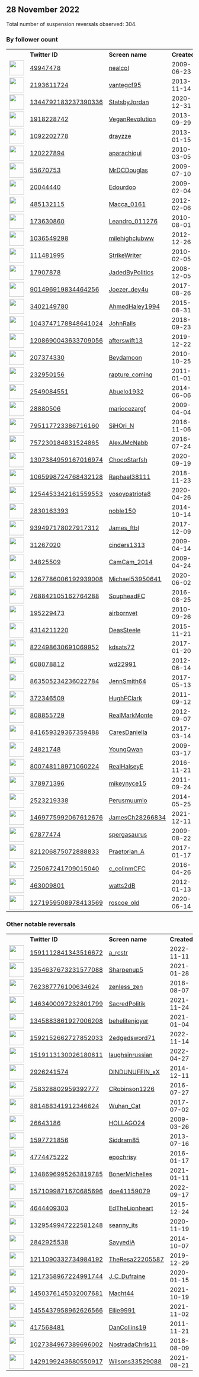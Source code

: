 
## 28 November 2022
Total number of suspension reversals observed: 304.

### By follower count
<table><tr><th></th><th align="left">Twitter ID</th><th align="left">Screen name</th>
<th align="left">Created</th><th align="left">Status</th><th align="left">Suspended</th><th align="left">Followers</th>
<tr><td><a href="https://pbs.twimg.com/profile_images/1181153725982879745/aX_7wfN6_normal.jpg"><img src="https://pbs.twimg.com/profile_images/1181153725982879745/aX_7wfN6_normal.jpg" width="40px" height="40px" align="center"/></a></td><td><a href="https://twitter.com/intent/user?user_id=49947478">49947478</a></td><td><a href="https://twitter.com/nealcol">nealcol</a></td><td>2009-06-23</td><td align="center"></td><td></td><td>68980</td></tr>
<tr><td><a href="https://pbs.twimg.com/profile_images/1599420286436245506/8csk3k0v_normal.jpg"><img src="https://pbs.twimg.com/profile_images/1599420286436245506/8csk3k0v_normal.jpg" width="40px" height="40px" align="center"/></a></td><td><a href="https://twitter.com/intent/user?user_id=2193611724">2193611724</a></td><td><a href="https://twitter.com/vantegcf95">vantegcf95</a></td><td>2013-11-14</td><td align="center"></td><td></td><td>60677</td></tr>
<tr><td><a href="https://pbs.twimg.com/profile_images/1631327700127285248/3Q9n7Q3H_normal.jpg"><img src="https://pbs.twimg.com/profile_images/1631327700127285248/3Q9n7Q3H_normal.jpg" width="40px" height="40px" align="center"/></a></td><td><a href="https://twitter.com/intent/user?user_id=1344792183237390336">1344792183237390336</a></td><td><a href="https://twitter.com/StatsbyJordan">StatsbyJordan</a></td><td>2020-12-31</td><td align="center"></td><td>2022-11-18</td><td>56476</td></tr>
<tr><td><a href="https://pbs.twimg.com/profile_images/436114774158757888/oy-cD8w-_normal.jpeg"><img src="https://pbs.twimg.com/profile_images/436114774158757888/oy-cD8w-_normal.jpeg" width="40px" height="40px" align="center"/></a></td><td><a href="https://twitter.com/intent/user?user_id=1918228742">1918228742</a></td><td><a href="https://twitter.com/VeganRevoIution">VeganRevoIution</a></td><td>2013-09-29</td><td align="center"></td><td></td><td>51413</td></tr>
<tr><td><a href="https://pbs.twimg.com/profile_images/1597325973359411200/mKCs5a0j_normal.jpg"><img src="https://pbs.twimg.com/profile_images/1597325973359411200/mKCs5a0j_normal.jpg" width="40px" height="40px" align="center"/></a></td><td><a href="https://twitter.com/intent/user?user_id=1092202778">1092202778</a></td><td><a href="https://twitter.com/drayzze">drayzze</a></td><td>2013-01-15</td><td align="center"></td><td></td><td>51037</td></tr>
<tr><td><a href="https://pbs.twimg.com/profile_images/1631569416654667776/_DHywhTG_normal.jpg"><img src="https://pbs.twimg.com/profile_images/1631569416654667776/_DHywhTG_normal.jpg" width="40px" height="40px" align="center"/></a></td><td><a href="https://twitter.com/intent/user?user_id=120227894">120227894</a></td><td><a href="https://twitter.com/aparachiqui">aparachiqui</a></td><td>2010-03-05</td><td align="center"></td><td>2022-04-09</td><td>21523</td></tr>
<tr><td><a href="https://pbs.twimg.com/profile_images/1622482369419833344/jGefgpNn_normal.jpg"><img src="https://pbs.twimg.com/profile_images/1622482369419833344/jGefgpNn_normal.jpg" width="40px" height="40px" align="center"/></a></td><td><a href="https://twitter.com/intent/user?user_id=55670753">55670753</a></td><td><a href="https://twitter.com/MrDCDouglas">MrDCDouglas</a></td><td>2009-07-10</td><td align="center"></td><td></td><td>20722</td></tr>
<tr><td><a href="https://pbs.twimg.com/profile_images/1597143684457254912/3UIujTyt_normal.jpg"><img src="https://pbs.twimg.com/profile_images/1597143684457254912/3UIujTyt_normal.jpg" width="40px" height="40px" align="center"/></a></td><td><a href="https://twitter.com/intent/user?user_id=20044440">20044440</a></td><td><a href="https://twitter.com/Edourdoo">Edourdoo</a></td><td>2009-02-04</td><td align="center"></td><td></td><td>14991</td></tr>
<tr><td><a href="https://pbs.twimg.com/profile_images/1618703375083737089/wf8SL4EE_normal.jpg"><img src="https://pbs.twimg.com/profile_images/1618703375083737089/wf8SL4EE_normal.jpg" width="40px" height="40px" align="center"/></a></td><td><a href="https://twitter.com/intent/user?user_id=485132115">485132115</a></td><td><a href="https://twitter.com/Macca_0161">Macca_0161</a></td><td>2012-02-06</td><td align="center"></td><td></td><td>14465</td></tr>
<tr><td><a href="https://pbs.twimg.com/profile_images/1506396816438398980/yrsGHY_r_normal.jpg"><img src="https://pbs.twimg.com/profile_images/1506396816438398980/yrsGHY_r_normal.jpg" width="40px" height="40px" align="center"/></a></td><td><a href="https://twitter.com/intent/user?user_id=173630860">173630860</a></td><td><a href="https://twitter.com/Leandro_011276">Leandro_011276</a></td><td>2010-08-01</td><td align="center"></td><td>2022-09-09</td><td>13683</td></tr>
<tr><td><a href="https://pbs.twimg.com/profile_images/1314003800626089984/3qi0z7rg_normal.jpg"><img src="https://pbs.twimg.com/profile_images/1314003800626089984/3qi0z7rg_normal.jpg" width="40px" height="40px" align="center"/></a></td><td><a href="https://twitter.com/intent/user?user_id=1036549298">1036549298</a></td><td><a href="https://twitter.com/milehighclubww">milehighclubww</a></td><td>2012-12-26</td><td align="center"></td><td></td><td>10220</td></tr>
<tr><td><a href="https://pbs.twimg.com/profile_images/908735129228648448/UEhDiPKR_normal.jpg"><img src="https://pbs.twimg.com/profile_images/908735129228648448/UEhDiPKR_normal.jpg" width="40px" height="40px" align="center"/></a></td><td><a href="https://twitter.com/intent/user?user_id=111481995">111481995</a></td><td><a href="https://twitter.com/StrikeWriter">StrikeWriter</a></td><td>2010-02-05</td><td align="center"></td><td></td><td>8905</td></tr>
<tr><td><a href="https://pbs.twimg.com/profile_images/874989197106577409/Lxkfdix3_normal.jpg"><img src="https://pbs.twimg.com/profile_images/874989197106577409/Lxkfdix3_normal.jpg" width="40px" height="40px" align="center"/></a></td><td><a href="https://twitter.com/intent/user?user_id=17907878">17907878</a></td><td><a href="https://twitter.com/JadedByPolitics">JadedByPolitics</a></td><td>2008-12-05</td><td align="center"></td><td></td><td>8431</td></tr>
<tr><td><a href="https://pbs.twimg.com/profile_images/1581033368682102792/WXZiTguk_normal.jpg"><img src="https://pbs.twimg.com/profile_images/1581033368682102792/WXZiTguk_normal.jpg" width="40px" height="40px" align="center"/></a></td><td><a href="https://twitter.com/intent/user?user_id=901496919834464256">901496919834464256</a></td><td><a href="https://twitter.com/Joezer_dey4u">Joezer_dey4u</a></td><td>2017-08-26</td><td align="center"></td><td>2022-11-15</td><td>8071</td></tr>
<tr><td><a href="https://pbs.twimg.com/profile_images/1600963560456310800/GfxDVOQO_normal.jpg"><img src="https://pbs.twimg.com/profile_images/1600963560456310800/GfxDVOQO_normal.jpg" width="40px" height="40px" align="center"/></a></td><td><a href="https://twitter.com/intent/user?user_id=3402149780">3402149780</a></td><td><a href="https://twitter.com/AhmedHaley1994">AhmedHaley1994</a></td><td>2015-08-31</td><td align="center"></td><td>2022-11-10</td><td>7117</td></tr>
<tr><td><a href="https://pbs.twimg.com/profile_images/1333078608043257856/8EDpi4Sh_normal.jpg"><img src="https://pbs.twimg.com/profile_images/1333078608043257856/8EDpi4Sh_normal.jpg" width="40px" height="40px" align="center"/></a></td><td><a href="https://twitter.com/intent/user?user_id=1043747178848641024">1043747178848641024</a></td><td><a href="https://twitter.com/JohnRalls">JohnRalls</a></td><td>2018-09-23</td><td align="center"></td><td>2022-10-29</td><td>6890</td></tr>
<tr><td><a href="https://pbs.twimg.com/profile_images/1349745642537684993/ejc-mwJH_normal.jpg"><img src="https://pbs.twimg.com/profile_images/1349745642537684993/ejc-mwJH_normal.jpg" width="40px" height="40px" align="center"/></a></td><td><a href="https://twitter.com/intent/user?user_id=1208690043633709056">1208690043633709056</a></td><td><a href="https://twitter.com/afterswift13">afterswift13</a></td><td>2019-12-22</td><td align="center">🔒</td><td></td><td>6625</td></tr>
<tr><td><a href="https://pbs.twimg.com/profile_images/1598548059222319104/XlybG77F_normal.jpg"><img src="https://pbs.twimg.com/profile_images/1598548059222319104/XlybG77F_normal.jpg" width="40px" height="40px" align="center"/></a></td><td><a href="https://twitter.com/intent/user?user_id=207374330">207374330</a></td><td><a href="https://twitter.com/Beydamoon">Beydamoon</a></td><td>2010-10-25</td><td align="center"></td><td>2022-11-08</td><td>6496</td></tr>
<tr><td><a href="https://pbs.twimg.com/profile_images/1599136036621357056/5ze-gW_g_normal.jpg"><img src="https://pbs.twimg.com/profile_images/1599136036621357056/5ze-gW_g_normal.jpg" width="40px" height="40px" align="center"/></a></td><td><a href="https://twitter.com/intent/user?user_id=232950156">232950156</a></td><td><a href="https://twitter.com/rapture_coming">rapture_coming</a></td><td>2011-01-01</td><td align="center"></td><td>2022-10-28</td><td>6178</td></tr>
<tr><td><a href="https://pbs.twimg.com/profile_images/820432619716235265/rYsP4Z-p_normal.jpg"><img src="https://pbs.twimg.com/profile_images/820432619716235265/rYsP4Z-p_normal.jpg" width="40px" height="40px" align="center"/></a></td><td><a href="https://twitter.com/intent/user?user_id=2549084551">2549084551</a></td><td><a href="https://twitter.com/Abuelo1932">Abuelo1932</a></td><td>2014-06-06</td><td align="center"></td><td></td><td>5403</td></tr>
<tr><td><a href="https://pbs.twimg.com/profile_images/1457418241660399626/F-MIU9pJ_normal.jpg"><img src="https://pbs.twimg.com/profile_images/1457418241660399626/F-MIU9pJ_normal.jpg" width="40px" height="40px" align="center"/></a></td><td><a href="https://twitter.com/intent/user?user_id=28880506">28880506</a></td><td><a href="https://twitter.com/mariocezargf">mariocezargf</a></td><td>2009-04-04</td><td align="center"></td><td>2022-09-10</td><td>5337</td></tr>
<tr><td><a href="https://pbs.twimg.com/profile_images/1404661519585927168/N33y9XN-_normal.jpg"><img src="https://pbs.twimg.com/profile_images/1404661519585927168/N33y9XN-_normal.jpg" width="40px" height="40px" align="center"/></a></td><td><a href="https://twitter.com/intent/user?user_id=795117723386716160">795117723386716160</a></td><td><a href="https://twitter.com/SiHOri_N">SiHOri_N</a></td><td>2016-11-06</td><td align="center"></td><td>2022-03-31</td><td>4967</td></tr>
<tr><td><a href="https://pbs.twimg.com/profile_images/965019238816677888/YG66vYmx_normal.jpg"><img src="https://pbs.twimg.com/profile_images/965019238816677888/YG66vYmx_normal.jpg" width="40px" height="40px" align="center"/></a></td><td><a href="https://twitter.com/intent/user?user_id=757230184831524865">757230184831524865</a></td><td><a href="https://twitter.com/AlexJMcNabb">AlexJMcNabb</a></td><td>2016-07-24</td><td align="center">🚫</td><td></td><td>4786</td></tr>
<tr><td><a href="https://pbs.twimg.com/profile_images/1455185034999074818/8WA8DDt3_normal.jpg"><img src="https://pbs.twimg.com/profile_images/1455185034999074818/8WA8DDt3_normal.jpg" width="40px" height="40px" align="center"/></a></td><td><a href="https://twitter.com/intent/user?user_id=1307384959167016974">1307384959167016974</a></td><td><a href="https://twitter.com/ChocoStarfsh">ChocoStarfsh</a></td><td>2020-09-19</td><td align="center"></td><td>2022-06-21</td><td>4678</td></tr>
<tr><td><a href="https://pbs.twimg.com/profile_images/1594064844470292488/qJIA979w_normal.jpg"><img src="https://pbs.twimg.com/profile_images/1594064844470292488/qJIA979w_normal.jpg" width="40px" height="40px" align="center"/></a></td><td><a href="https://twitter.com/intent/user?user_id=1065998724768432128">1065998724768432128</a></td><td><a href="https://twitter.com/Raphael38111">Raphael38111</a></td><td>2018-11-23</td><td align="center"></td><td>2022-09-10</td><td>4236</td></tr>
<tr><td><a href="https://pbs.twimg.com/profile_images/1608195160843624453/B3UhFpuA_normal.jpg"><img src="https://pbs.twimg.com/profile_images/1608195160843624453/B3UhFpuA_normal.jpg" width="40px" height="40px" align="center"/></a></td><td><a href="https://twitter.com/intent/user?user_id=1254453342161559553">1254453342161559553</a></td><td><a href="https://twitter.com/yosoypatriota8">yosoypatriota8</a></td><td>2020-04-26</td><td align="center"></td><td></td><td>4207</td></tr>
<tr><td><a href="https://pbs.twimg.com/profile_images/1616430411139239939/X28S1tix_normal.jpg"><img src="https://pbs.twimg.com/profile_images/1616430411139239939/X28S1tix_normal.jpg" width="40px" height="40px" align="center"/></a></td><td><a href="https://twitter.com/intent/user?user_id=2830163393">2830163393</a></td><td><a href="https://twitter.com/noble150">noble150</a></td><td>2014-10-14</td><td align="center"></td><td></td><td>3824</td></tr>
<tr><td><a href="https://pbs.twimg.com/profile_images/1353868112085590024/VwTvXK_u_normal.jpg"><img src="https://pbs.twimg.com/profile_images/1353868112085590024/VwTvXK_u_normal.jpg" width="40px" height="40px" align="center"/></a></td><td><a href="https://twitter.com/intent/user?user_id=939497178027917312">939497178027917312</a></td><td><a href="https://twitter.com/James_ftbl">James_ftbl</a></td><td>2017-12-09</td><td align="center"></td><td></td><td>3686</td></tr>
<tr><td><a href="https://pbs.twimg.com/profile_images/557337147640778752/L0KrBN-z_normal.jpeg"><img src="https://pbs.twimg.com/profile_images/557337147640778752/L0KrBN-z_normal.jpeg" width="40px" height="40px" align="center"/></a></td><td><a href="https://twitter.com/intent/user?user_id=31267020">31267020</a></td><td><a href="https://twitter.com/cinders1313">cinders1313</a></td><td>2009-04-14</td><td align="center"></td><td></td><td>3590</td></tr>
<tr><td><a href="https://pbs.twimg.com/profile_images/1598766001423777822/tup07xUS_normal.jpg"><img src="https://pbs.twimg.com/profile_images/1598766001423777822/tup07xUS_normal.jpg" width="40px" height="40px" align="center"/></a></td><td><a href="https://twitter.com/intent/user?user_id=34825509">34825509</a></td><td><a href="https://twitter.com/CamCam_2014">CamCam_2014</a></td><td>2009-04-24</td><td align="center"></td><td></td><td>3393</td></tr>
<tr><td><a href="https://pbs.twimg.com/profile_images/1267787772787638274/bGv5LfHN_normal.jpg"><img src="https://pbs.twimg.com/profile_images/1267787772787638274/bGv5LfHN_normal.jpg" width="40px" height="40px" align="center"/></a></td><td><a href="https://twitter.com/intent/user?user_id=1267786006192939008">1267786006192939008</a></td><td><a href="https://twitter.com/Michael53950641">Michael53950641</a></td><td>2020-06-02</td><td align="center"></td><td></td><td>2958</td></tr>
<tr><td><a href="https://pbs.twimg.com/profile_images/1620290569787396097/yNqnyKrA_normal.jpg"><img src="https://pbs.twimg.com/profile_images/1620290569787396097/yNqnyKrA_normal.jpg" width="40px" height="40px" align="center"/></a></td><td><a href="https://twitter.com/intent/user?user_id=768842105162764288">768842105162764288</a></td><td><a href="https://twitter.com/SoupheadFC">SoupheadFC</a></td><td>2016-08-25</td><td align="center"></td><td>2022-10-29</td><td>2903</td></tr>
<tr><td><a href="https://abs.twimg.com/sticky/default_profile_images/default_profile_normal.png"><img src="https://abs.twimg.com/sticky/default_profile_images/default_profile_normal.png" width="40px" height="40px" align="center"/></a></td><td><a href="https://twitter.com/intent/user?user_id=195229473">195229473</a></td><td><a href="https://twitter.com/airbornvet">airbornvet</a></td><td>2010-09-26</td><td align="center"></td><td>2022-08-24</td><td>2766</td></tr>
<tr><td><a href="https://pbs.twimg.com/profile_images/1513291966792019973/zp0gwg4q_normal.jpg"><img src="https://pbs.twimg.com/profile_images/1513291966792019973/zp0gwg4q_normal.jpg" width="40px" height="40px" align="center"/></a></td><td><a href="https://twitter.com/intent/user?user_id=4314211220">4314211220</a></td><td><a href="https://twitter.com/DeasSteele">DeasSteele</a></td><td>2015-11-21</td><td align="center"></td><td>2022-04-17</td><td>2725</td></tr>
<tr><td><a href="https://pbs.twimg.com/profile_images/1167932159383851008/SaZP6AGt_normal.jpg"><img src="https://pbs.twimg.com/profile_images/1167932159383851008/SaZP6AGt_normal.jpg" width="40px" height="40px" align="center"/></a></td><td><a href="https://twitter.com/intent/user?user_id=822498630691069952">822498630691069952</a></td><td><a href="https://twitter.com/kdsats72">kdsats72</a></td><td>2017-01-20</td><td align="center"></td><td></td><td>2537</td></tr>
<tr><td><a href="https://pbs.twimg.com/profile_images/1550517112086601729/TvbpJMqZ_normal.jpg"><img src="https://pbs.twimg.com/profile_images/1550517112086601729/TvbpJMqZ_normal.jpg" width="40px" height="40px" align="center"/></a></td><td><a href="https://twitter.com/intent/user?user_id=608078812">608078812</a></td><td><a href="https://twitter.com/wd22991">wd22991</a></td><td>2012-06-14</td><td align="center"></td><td>2022-11-11</td><td>2167</td></tr>
<tr><td><a href="https://pbs.twimg.com/profile_images/1597310119238565890/jOB75azF_normal.jpg"><img src="https://pbs.twimg.com/profile_images/1597310119238565890/jOB75azF_normal.jpg" width="40px" height="40px" align="center"/></a></td><td><a href="https://twitter.com/intent/user?user_id=863505234236022784">863505234236022784</a></td><td><a href="https://twitter.com/JennSmith64">JennSmith64</a></td><td>2017-05-13</td><td align="center"></td><td></td><td>2138</td></tr>
<tr><td><a href="https://pbs.twimg.com/profile_images/1614408026869436418/R2xWSgU6_normal.jpg"><img src="https://pbs.twimg.com/profile_images/1614408026869436418/R2xWSgU6_normal.jpg" width="40px" height="40px" align="center"/></a></td><td><a href="https://twitter.com/intent/user?user_id=372346509">372346509</a></td><td><a href="https://twitter.com/HughFClark">HughFClark</a></td><td>2011-09-12</td><td align="center"></td><td></td><td>2137</td></tr>
<tr><td><a href="https://pbs.twimg.com/profile_images/1623156372408770560/XYyRh37W_normal.jpg"><img src="https://pbs.twimg.com/profile_images/1623156372408770560/XYyRh37W_normal.jpg" width="40px" height="40px" align="center"/></a></td><td><a href="https://twitter.com/intent/user?user_id=808855729">808855729</a></td><td><a href="https://twitter.com/RealMarkMonte">RealMarkMonte</a></td><td>2012-09-07</td><td align="center"></td><td></td><td>2082</td></tr>
<tr><td><a href="https://pbs.twimg.com/profile_images/1601023143170170880/iDd73rD__normal.jpg"><img src="https://pbs.twimg.com/profile_images/1601023143170170880/iDd73rD__normal.jpg" width="40px" height="40px" align="center"/></a></td><td><a href="https://twitter.com/intent/user?user_id=841659329367359488">841659329367359488</a></td><td><a href="https://twitter.com/CaresDaniella">CaresDaniella</a></td><td>2017-03-14</td><td align="center"></td><td></td><td>2071</td></tr>
<tr><td><a href="https://pbs.twimg.com/profile_images/1597400107409969152/s9FvbCAi_normal.jpg"><img src="https://pbs.twimg.com/profile_images/1597400107409969152/s9FvbCAi_normal.jpg" width="40px" height="40px" align="center"/></a></td><td><a href="https://twitter.com/intent/user?user_id=24821748">24821748</a></td><td><a href="https://twitter.com/YoungQwan">YoungQwan</a></td><td>2009-03-17</td><td align="center"></td><td></td><td>2053</td></tr>
<tr><td><a href="https://pbs.twimg.com/profile_images/1619817022233214976/XWLJIMBs_normal.jpg"><img src="https://pbs.twimg.com/profile_images/1619817022233214976/XWLJIMBs_normal.jpg" width="40px" height="40px" align="center"/></a></td><td><a href="https://twitter.com/intent/user?user_id=800748118971060224">800748118971060224</a></td><td><a href="https://twitter.com/RealHalseyE">RealHalseyE</a></td><td>2016-11-21</td><td align="center"></td><td></td><td>2003</td></tr>
<tr><td><a href="https://pbs.twimg.com/profile_images/1631141289784750080/aSxm1iRa_normal.png"><img src="https://pbs.twimg.com/profile_images/1631141289784750080/aSxm1iRa_normal.png" width="40px" height="40px" align="center"/></a></td><td><a href="https://twitter.com/intent/user?user_id=378971396">378971396</a></td><td><a href="https://twitter.com/mikeynyce15">mikeynyce15</a></td><td>2011-09-24</td><td align="center"></td><td>2022-11-08</td><td>1983</td></tr>
<tr><td><a href="https://pbs.twimg.com/profile_images/1597324184039849987/fYntALh4_normal.jpg"><img src="https://pbs.twimg.com/profile_images/1597324184039849987/fYntALh4_normal.jpg" width="40px" height="40px" align="center"/></a></td><td><a href="https://twitter.com/intent/user?user_id=2523219338">2523219338</a></td><td><a href="https://twitter.com/Perusmuumio">Perusmuumio</a></td><td>2014-05-25</td><td align="center">🚫</td><td>2022-10-29</td><td>1976</td></tr>
<tr><td><a href="https://pbs.twimg.com/profile_images/1621842323872022533/NM41WPYG_normal.jpg"><img src="https://pbs.twimg.com/profile_images/1621842323872022533/NM41WPYG_normal.jpg" width="40px" height="40px" align="center"/></a></td><td><a href="https://twitter.com/intent/user?user_id=1469775992067612676">1469775992067612676</a></td><td><a href="https://twitter.com/JamesCh28266834">JamesCh28266834</a></td><td>2021-12-11</td><td align="center"></td><td>2022-10-20</td><td>1971</td></tr>
<tr><td><a href="https://pbs.twimg.com/profile_images/1598716319079321600/6TdNHRrz_normal.png"><img src="https://pbs.twimg.com/profile_images/1598716319079321600/6TdNHRrz_normal.png" width="40px" height="40px" align="center"/></a></td><td><a href="https://twitter.com/intent/user?user_id=67877474">67877474</a></td><td><a href="https://twitter.com/spergasaurus">spergasaurus</a></td><td>2009-08-22</td><td align="center"></td><td></td><td>1863</td></tr>
<tr><td><a href="https://pbs.twimg.com/profile_images/970058611127971840/1CTh7K3z_normal.jpg"><img src="https://pbs.twimg.com/profile_images/970058611127971840/1CTh7K3z_normal.jpg" width="40px" height="40px" align="center"/></a></td><td><a href="https://twitter.com/intent/user?user_id=821206875072888833">821206875072888833</a></td><td><a href="https://twitter.com/Praetorian_A">Praetorian_A</a></td><td>2017-01-17</td><td align="center"></td><td></td><td>1830</td></tr>
<tr><td><a href="https://pbs.twimg.com/profile_images/1414393930901245953/aI9zC1jx_normal.jpg"><img src="https://pbs.twimg.com/profile_images/1414393930901245953/aI9zC1jx_normal.jpg" width="40px" height="40px" align="center"/></a></td><td><a href="https://twitter.com/intent/user?user_id=725067241709015040">725067241709015040</a></td><td><a href="https://twitter.com/c_colinmCFC">c_colinmCFC</a></td><td>2016-04-26</td><td align="center"></td><td></td><td>1803</td></tr>
<tr><td><a href="https://pbs.twimg.com/profile_images/869077175974211584/ROrOBMgs_normal.jpg"><img src="https://pbs.twimg.com/profile_images/869077175974211584/ROrOBMgs_normal.jpg" width="40px" height="40px" align="center"/></a></td><td><a href="https://twitter.com/intent/user?user_id=463009801">463009801</a></td><td><a href="https://twitter.com/watts2dB">watts2dB</a></td><td>2012-01-13</td><td align="center"></td><td></td><td>1782</td></tr>
<tr><td><a href="https://pbs.twimg.com/profile_images/1612097231582003200/qi446GXt_normal.jpg"><img src="https://pbs.twimg.com/profile_images/1612097231582003200/qi446GXt_normal.jpg" width="40px" height="40px" align="center"/></a></td><td><a href="https://twitter.com/intent/user?user_id=1271959508978413569">1271959508978413569</a></td><td><a href="https://twitter.com/roscoe_old">roscoe_old</a></td><td>2020-06-14</td><td align="center"></td><td></td><td>1736</td></tr>
</table>

### Other notable reversals
<table><tr><th></th><th align="left">Twitter ID</th><th align="left">Screen name</th>
<th align="left">Created</th><th align="left">Status</th><th align="left">Suspended</th><th align="left">Followers</th>
<tr><td><a href="https://pbs.twimg.com/profile_images/1600865673034563585/plTSyECE_normal.jpg"><img src="https://pbs.twimg.com/profile_images/1600865673034563585/plTSyECE_normal.jpg" width="40px" height="40px" align="center"/></a></td><td><a href="https://twitter.com/intent/user?user_id=1591112841343516672">1591112841343516672</a></td><td><a href="https://twitter.com/a_rcstr">a_rcstr</a></td><td>2022-11-11</td><td align="center"></td><td>2022-11-28</td><td>248</td></tr>
<tr><td><a href="https://pbs.twimg.com/profile_images/1354638451887378433/H4EZU5lB_normal.jpg"><img src="https://pbs.twimg.com/profile_images/1354638451887378433/H4EZU5lB_normal.jpg" width="40px" height="40px" align="center"/></a></td><td><a href="https://twitter.com/intent/user?user_id=1354637673231577088">1354637673231577088</a></td><td><a href="https://twitter.com/Sharpenup5">Sharpenup5</a></td><td>2021-01-28</td><td align="center">🚫</td><td>2022-11-11</td><td>13</td></tr>
<tr><td><a href="https://pbs.twimg.com/profile_images/1224561523198218240/CiXly2Z0_normal.jpg"><img src="https://pbs.twimg.com/profile_images/1224561523198218240/CiXly2Z0_normal.jpg" width="40px" height="40px" align="center"/></a></td><td><a href="https://twitter.com/intent/user?user_id=762387776100634624">762387776100634624</a></td><td><a href="https://twitter.com/zenless_zen">zenless_zen</a></td><td>2016-08-07</td><td align="center"></td><td>2022-08-09</td><td>205</td></tr>
<tr><td><a href="https://pbs.twimg.com/profile_images/1494185335277903872/xorlGuUp_normal.jpg"><img src="https://pbs.twimg.com/profile_images/1494185335277903872/xorlGuUp_normal.jpg" width="40px" height="40px" align="center"/></a></td><td><a href="https://twitter.com/intent/user?user_id=1463400097232801799">1463400097232801799</a></td><td><a href="https://twitter.com/SacredPolitik">SacredPolitik</a></td><td>2021-11-24</td><td align="center"></td><td>2022-11-03</td><td>226</td></tr>
<tr><td><a href="https://pbs.twimg.com/profile_images/1545146277570220034/dQx4DfC1_normal.jpg"><img src="https://pbs.twimg.com/profile_images/1545146277570220034/dQx4DfC1_normal.jpg" width="40px" height="40px" align="center"/></a></td><td><a href="https://twitter.com/intent/user?user_id=1345883861927006208">1345883861927006208</a></td><td><a href="https://twitter.com/behelitenjoyer">behelitenjoyer</a></td><td>2021-01-04</td><td align="center"></td><td>2022-11-03</td><td>34</td></tr>
<tr><td><a href="https://abs.twimg.com/sticky/default_profile_images/default_profile_normal.png"><img src="https://abs.twimg.com/sticky/default_profile_images/default_profile_normal.png" width="40px" height="40px" align="center"/></a></td><td><a href="https://twitter.com/intent/user?user_id=1592152662727852033">1592152662727852033</a></td><td><a href="https://twitter.com/2edgedsword71">2edgedsword71</a></td><td>2022-11-14</td><td align="center"></td><td>2022-11-23</td><td>4</td></tr>
<tr><td><a href="https://pbs.twimg.com/profile_images/1519113422738231298/43WGkwJx_normal.jpg"><img src="https://pbs.twimg.com/profile_images/1519113422738231298/43WGkwJx_normal.jpg" width="40px" height="40px" align="center"/></a></td><td><a href="https://twitter.com/intent/user?user_id=1519113130026180611">1519113130026180611</a></td><td><a href="https://twitter.com/laughsinrussian">laughsinrussian</a></td><td>2022-04-27</td><td align="center"></td><td>2022-07-03</td><td>66</td></tr>
<tr><td><a href="https://pbs.twimg.com/profile_images/1585862570384031744/57FXcRvG_normal.jpg"><img src="https://pbs.twimg.com/profile_images/1585862570384031744/57FXcRvG_normal.jpg" width="40px" height="40px" align="center"/></a></td><td><a href="https://twitter.com/intent/user?user_id=2926241574">2926241574</a></td><td><a href="https://twitter.com/DINDUNUFFIN_xX">DINDUNUFFIN_xX</a></td><td>2014-12-11</td><td align="center"></td><td>2022-11-14</td><td>29</td></tr>
<tr><td><a href="https://pbs.twimg.com/profile_images/1521560448327458817/cuPnFLRb_normal.jpg"><img src="https://pbs.twimg.com/profile_images/1521560448327458817/cuPnFLRb_normal.jpg" width="40px" height="40px" align="center"/></a></td><td><a href="https://twitter.com/intent/user?user_id=758328802959392777">758328802959392777</a></td><td><a href="https://twitter.com/CRobinson1226">CRobinson1226</a></td><td>2016-07-27</td><td align="center"></td><td>2022-10-29</td><td>1346</td></tr>
<tr><td><a href="https://pbs.twimg.com/profile_images/1532072225305763840/XCzGqhS7_normal.jpg"><img src="https://pbs.twimg.com/profile_images/1532072225305763840/XCzGqhS7_normal.jpg" width="40px" height="40px" align="center"/></a></td><td><a href="https://twitter.com/intent/user?user_id=881488341912346624">881488341912346624</a></td><td><a href="https://twitter.com/Wuhan_Cat">Wuhan_Cat</a></td><td>2017-07-02</td><td align="center"></td><td>2022-11-03</td><td>1269</td></tr>
<tr><td><a href="https://pbs.twimg.com/profile_images/1361574478518521860/oljeAUME_normal.jpg"><img src="https://pbs.twimg.com/profile_images/1361574478518521860/oljeAUME_normal.jpg" width="40px" height="40px" align="center"/></a></td><td><a href="https://twitter.com/intent/user?user_id=26643186">26643186</a></td><td><a href="https://twitter.com/HOLLAGO24">HOLLAGO24</a></td><td>2009-03-26</td><td align="center"></td><td>2022-08-11</td><td>785</td></tr>
<tr><td><a href="https://pbs.twimg.com/profile_images/1233274265870336000/0h1zH_oK_normal.jpg"><img src="https://pbs.twimg.com/profile_images/1233274265870336000/0h1zH_oK_normal.jpg" width="40px" height="40px" align="center"/></a></td><td><a href="https://twitter.com/intent/user?user_id=1597721856">1597721856</a></td><td><a href="https://twitter.com/Siddram85">Siddram85</a></td><td>2013-07-16</td><td align="center">👋</td><td>2022-11-08</td><td>96</td></tr>
<tr><td><a href="https://pbs.twimg.com/profile_images/1614424243780943872/r71oskDK_normal.jpg"><img src="https://pbs.twimg.com/profile_images/1614424243780943872/r71oskDK_normal.jpg" width="40px" height="40px" align="center"/></a></td><td><a href="https://twitter.com/intent/user?user_id=4774475222">4774475222</a></td><td><a href="https://twitter.com/epochrisy">epochrisy</a></td><td>2016-01-17</td><td align="center"></td><td>2022-11-28</td><td>657</td></tr>
<tr><td><a href="https://pbs.twimg.com/profile_images/1561321046397050881/x9LDk8dl_normal.jpg"><img src="https://pbs.twimg.com/profile_images/1561321046397050881/x9LDk8dl_normal.jpg" width="40px" height="40px" align="center"/></a></td><td><a href="https://twitter.com/intent/user?user_id=1348696995263819785">1348696995263819785</a></td><td><a href="https://twitter.com/BonerMichelles">BonerMichelles</a></td><td>2021-01-11</td><td align="center"></td><td>2022-10-20</td><td>72</td></tr>
<tr><td><a href="https://pbs.twimg.com/profile_images/1571100010212741122/kHfaPHYJ_normal.jpg"><img src="https://pbs.twimg.com/profile_images/1571100010212741122/kHfaPHYJ_normal.jpg" width="40px" height="40px" align="center"/></a></td><td><a href="https://twitter.com/intent/user?user_id=1571099871670685696">1571099871670685696</a></td><td><a href="https://twitter.com/doe41159079">doe41159079</a></td><td>2022-09-17</td><td align="center">🚫</td><td>2022-11-02</td><td>69</td></tr>
<tr><td><a href="https://pbs.twimg.com/profile_images/1348317875086512130/Bayb0Nc5_normal.jpg"><img src="https://pbs.twimg.com/profile_images/1348317875086512130/Bayb0Nc5_normal.jpg" width="40px" height="40px" align="center"/></a></td><td><a href="https://twitter.com/intent/user?user_id=4644409303">4644409303</a></td><td><a href="https://twitter.com/EdTheLionheart">EdTheLionheart</a></td><td>2015-12-24</td><td align="center"></td><td>2022-09-29</td><td>376</td></tr>
<tr><td><a href="https://pbs.twimg.com/profile_images/1615480122911477761/JV4FVB8D_normal.jpg"><img src="https://pbs.twimg.com/profile_images/1615480122911477761/JV4FVB8D_normal.jpg" width="40px" height="40px" align="center"/></a></td><td><a href="https://twitter.com/intent/user?user_id=1329549947222581248">1329549947222581248</a></td><td><a href="https://twitter.com/seanny_its">seanny_its</a></td><td>2020-11-19</td><td align="center"></td><td>2022-05-26</td><td>113</td></tr>
<tr><td><a href="https://pbs.twimg.com/profile_images/1585657777774624768/2jonpapW_normal.jpg"><img src="https://pbs.twimg.com/profile_images/1585657777774624768/2jonpapW_normal.jpg" width="40px" height="40px" align="center"/></a></td><td><a href="https://twitter.com/intent/user?user_id=2842925538">2842925538</a></td><td><a href="https://twitter.com/SayyediA">SayyediA</a></td><td>2014-10-07</td><td align="center"></td><td>2022-11-23</td><td>491</td></tr>
<tr><td><a href="https://pbs.twimg.com/profile_images/1597387130807926790/o8Lthvn7_normal.jpg"><img src="https://pbs.twimg.com/profile_images/1597387130807926790/o8Lthvn7_normal.jpg" width="40px" height="40px" align="center"/></a></td><td><a href="https://twitter.com/intent/user?user_id=1211090332734984192">1211090332734984192</a></td><td><a href="https://twitter.com/TheResa22205587">TheResa22205587</a></td><td>2019-12-29</td><td align="center"></td><td>2022-10-29</td><td>70</td></tr>
<tr><td><a href="https://pbs.twimg.com/profile_images/1530742039251275776/gi-TJGXd_normal.jpg"><img src="https://pbs.twimg.com/profile_images/1530742039251275776/gi-TJGXd_normal.jpg" width="40px" height="40px" align="center"/></a></td><td><a href="https://twitter.com/intent/user?user_id=1217358967224991744">1217358967224991744</a></td><td><a href="https://twitter.com/J_C_Dufraine">J_C_Dufraine</a></td><td>2020-01-15</td><td align="center">🚫</td><td>2022-10-20</td><td>151</td></tr>
<tr><td><a href="https://pbs.twimg.com/profile_images/1515362425595305985/WMQl4Wx3_normal.jpg"><img src="https://pbs.twimg.com/profile_images/1515362425595305985/WMQl4Wx3_normal.jpg" width="40px" height="40px" align="center"/></a></td><td><a href="https://twitter.com/intent/user?user_id=1450376145032007681">1450376145032007681</a></td><td><a href="https://twitter.com/Macht44">Macht44</a></td><td>2021-10-19</td><td align="center"></td><td>2022-11-03</td><td>2</td></tr>
<tr><td><a href="https://pbs.twimg.com/profile_images/1484207758559748099/fCa-m4Ex_normal.jpg"><img src="https://pbs.twimg.com/profile_images/1484207758559748099/fCa-m4Ex_normal.jpg" width="40px" height="40px" align="center"/></a></td><td><a href="https://twitter.com/intent/user?user_id=1455437958962626566">1455437958962626566</a></td><td><a href="https://twitter.com/Ellie9991">Ellie9991</a></td><td>2021-11-02</td><td align="center"></td><td>2022-10-20</td><td>168</td></tr>
<tr><td><a href="https://pbs.twimg.com/profile_images/888852838629113856/SzBDZ5A8_normal.jpg"><img src="https://pbs.twimg.com/profile_images/888852838629113856/SzBDZ5A8_normal.jpg" width="40px" height="40px" align="center"/></a></td><td><a href="https://twitter.com/intent/user?user_id=417568481">417568481</a></td><td><a href="https://twitter.com/DanCollins19">DanCollins19</a></td><td>2011-11-21</td><td align="center">🔒</td><td>2022-11-08</td><td>17</td></tr>
<tr><td><a href="https://pbs.twimg.com/profile_images/1602049285222457344/9kOnAI9e_normal.jpg"><img src="https://pbs.twimg.com/profile_images/1602049285222457344/9kOnAI9e_normal.jpg" width="40px" height="40px" align="center"/></a></td><td><a href="https://twitter.com/intent/user?user_id=1027384967389696002">1027384967389696002</a></td><td><a href="https://twitter.com/NostradaChris11">NostradaChris11</a></td><td>2018-08-09</td><td align="center"></td><td>2022-09-02</td><td>424</td></tr>
<tr><td><a href="https://pbs.twimg.com/profile_images/1525625062845566980/5yA8MFT5_normal.jpg"><img src="https://pbs.twimg.com/profile_images/1525625062845566980/5yA8MFT5_normal.jpg" width="40px" height="40px" align="center"/></a></td><td><a href="https://twitter.com/intent/user?user_id=1429199243680550917">1429199243680550917</a></td><td><a href="https://twitter.com/Wilsons33529088">Wilsons33529088</a></td><td>2021-08-21</td><td align="center"></td><td>2022-10-20</td><td>783</td></tr>
</table>
